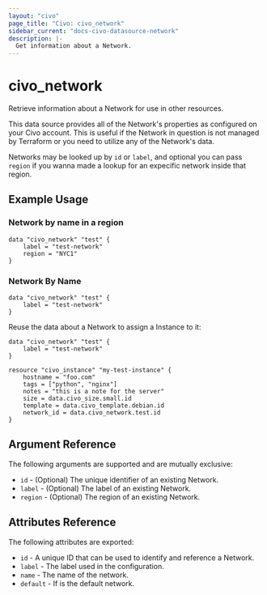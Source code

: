 ```yaml
---
layout: "civo"
page_title: "Civo: civo_network"
sidebar_current: "docs-civo-datasource-network"
description: |-
  Get information about a Network.
---
```


# civo_network

Retrieve information about a Network for use in other resources.

This data source provides all of the Network's properties as configured on your
Civo account. This is useful if the Network in question is not managed by
Terraform or you need to utilize any of the Network's data.

Networks may be looked up by `id` or `label`, and optional you can pass `region`
if you wanna made a lookup for an expecific network inside that region.
## Example Usage

### Network by name in a region

```hcl
data "civo_network" "test" {
    label = "test-network"
    region = "NYC1"
}
```

### Network By Name

```hcl
data "civo_network" "test" {
    label = "test-network"
}
```

Reuse the data about a Network to assign a Instance to it:

```hcl
data "civo_network" "test" {
    label = "test-network"
}

resource "civo_instance" "my-test-instance" {
    hostname = "foo.com"
    tags = ["python", "nginx"]
    notes = "this is a note for the server"
    size = data.civo_size.small.id
    template = data.civo_template.debian.id
    network_id = data.civo_network.test.id
}
```

## Argument Reference

The following arguments are supported and are mutually exclusive:

* `id` - (Optional) The unique identifier of an existing Network.
* `label` - (Optional) The label of an existing Network.
* `region` - (Optional) The region of an existing Network.

## Attributes Reference

The following attributes are exported:

* `id` - A unique ID that can be used to identify and reference a Network.
* `label` - The label used in the configuration.
* `name` - The name of the network.
* `default` - If is the default network.
